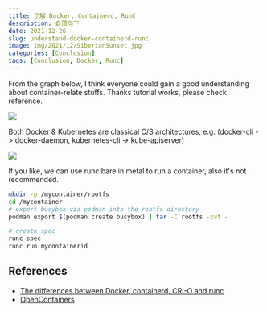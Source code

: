 ```yaml
---
title: 了解 Docker, Containerd, RunC
description: 自顶向下
date: 2021-12-26
slug: understand-docker-containerd-runc
image: img/2021/12/SiberianSunset.jpg
categories: [Conclusion]
tags: [Conclusion, Docker, Runc]
---
```


From the graph below, I think everyone could gain a good understanding about container-relate stuffs. Thanks tutorial works, please check reference.

![ ](img/2021/12/docker-relation.jpg)

Both Docker & Kubernetes are classical C/S architectures, e.g. (docker-cli -> docker-daemon, kubernetes-cli -> kube-apiserver)

![ ](img/2021/12/docker.png)

If you like, we can use runc bare in metal to run a container, also it's not recommended.

```bash
mkdir -p /mycontainer/rootfs
cd /mycontainer
# export busybox via podman into the rootfs directory
podman export $(podman create busybox) | tar -C rootfs -xvf -

# create spec
runc spec
runc run mycontainerid
```

## References

- [The differences between Docker, containerd, CRI-O and runc](https://www.tutorialworks.com/difference-docker-containerd-runc-crio-oci/)
- [OpenContainers](https://github.com/opencontainers)
